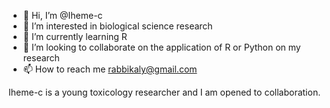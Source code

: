 - 👋 Hi, I’m @Iheme-c
- 👀 I’m interested in biological science research
- 🌱 I’m currently learning R
- 💞️ I’m looking to collaborate on the application of R or Python on my research
- 📫 How to reach me rabbikaly@gmail.com

<!---
Iheme-c/Iheme-c is a ✨ special ✨ repository because its `README.md` (this file) appears on your GitHub profile.
You can click the Preview link to take a look at your changes.
---> Iheme-c is a young toxicology researcher and I am opened to collaboration.
